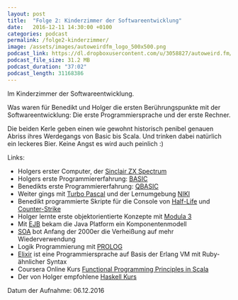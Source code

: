 ```yaml
---
layout: post
title:  "Folge 2: Kinderzimmer der Softwareentwicklung"
date:   2016-12-11 14:30:00 +0100
categories: podcast
permalink: /folge2-kinderzimmer/
image: /assets/images/autoweirdfm_logo_500x500.png
podcast_link: https://dl.dropboxusercontent.com/u/3058827/autoweird.fm/folge-2_Kinderzimmer-der-Softwareentwicklung.mp3
podcast_file_size: 31.2 MB
podcast_duration: "37:02"
podcast_length: 31168386
---
```


Im Kinderzimmer der Softwareentwicklung.

Was waren für Benedikt und Holger die ersten Berührungspunkte mit der Softwareentwicklung: Die erste Programmiersprache und der erste Rechner.

Die beiden Kerle geben einen wie gewohnt historisch penibel genauen Abriss ihres Werdegangs von Basic bis Scala. Und trinken dabei natürlich ein leckeres Bier. Keine Angst es wird auch peinlich :)

Links:

- Holgers erster Computer, der [Sinclair ZX Spectrum](https://de.wikipedia.org/wiki/Sinclair_ZX_Spectrum)
- Holgers erste Programmiererfahrung: [BASIC](https://de.wikipedia.org/wiki/BASIC)
- Benedikts erste Programmiererfahrung: [QBASIC](https://de.wikipedia.org/wiki/QBASIC)
- Weiter gings mit [Turbo Pascal](https://de.wikipedia.org/wiki/Turbo_Pascal) und der Lernumgebung [NIKI](https://de.wikipedia.org/wiki/Niki_–_der_Roboter)
- Benedikt programmierte Skripte für die Console von [Half-Life](http://store.steampowered.com/app/70/?l=german) und [Counter-Strike](http://store.steampowered.com/app/10/)
- Holger lernte erste objektorientierte Konzepte mit [Modula 3](https://de.wikipedia.org/wiki/Modula-3)
- Mit [EJB](https://en.wikipedia.org/wiki/Enterprise_JavaBeans) bekam die Java Platform ein Komponentenmodell
- [SOA](https://de.wikipedia.org/wiki/Serviceorientierte_Architektur) bot Anfang der 2000er die Verheißung auf mehr Wiederverwendung
- Logik Programmierung mit [PROLOG](https://de.wikipedia.org/wiki/Prolog_(Programmiersprache))
- [Elixir](http://elixir-lang.org) ist eine Programmiersprache auf Basis der Erlang VM mit Ruby-ähnlicher Syntax
- Coursera Online Kurs [Functional Programming Principles in Scala](https://www.coursera.org/learn/progfun1)
- Der von Holger empfohlene [Haskell Kurs](https://www.edx.org/course/introduction-functional-programming-delftx-fp101x-0)


Datum der Aufnahme: 06.12.2016
